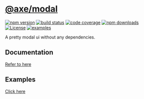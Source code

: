 # [@axe/modal](https://www.npmjs.org/package/@axe/modal)

[![npm version](https://img.shields.io/npm/v/@axe/modal.svg)](https://www.npmjs.org/package/@axe/modal)
[![build status](https://img.shields.io/travis/ansenhuang/axe.svg)](https://travis-ci.org/ansenhuang/axe)
[![code coverage](https://img.shields.io/codecov/c/github/ansenhuang/axe.svg)](https://codecov.io/gh/ansenhuang/axe)
[![npm downloads](https://img.shields.io/npm/dt/@axe/modal.svg)](http://npm-stat.com/charts.html?package=@axe/modal)
[![License](https://img.shields.io/npm/l/@axe/modal.svg)](https://github.com/ansenhuang/axe/blob/master/LICENSE)
[![examples](https://img.shields.io/badge/examples-🚀-yellow.svg)](https://ansenhuang.github.io/axe/examples/modal.html)

A pretty modal ui without any dependencies.

## Documentation

[Refer to here](https://ansenhuang.github.io/axe/docs/modules/_axe_modal.html)

## Examples

[Click here](https://ansenhuang.github.io/axe/examples/modal.html)
